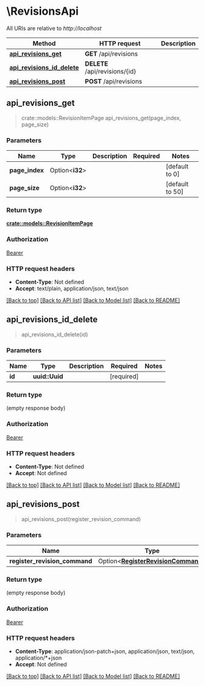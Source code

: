 # \RevisionsApi

All URIs are relative to *http://localhost*

Method | HTTP request | Description
------------- | ------------- | -------------
[**api_revisions_get**](RevisionsApi.md#api_revisions_get) | **GET** /api/revisions | 
[**api_revisions_id_delete**](RevisionsApi.md#api_revisions_id_delete) | **DELETE** /api/revisions/{id} | 
[**api_revisions_post**](RevisionsApi.md#api_revisions_post) | **POST** /api/revisions | 



## api_revisions_get

> crate::models::RevisionItemPage api_revisions_get(page_index, page_size)


### Parameters


Name | Type | Description  | Required | Notes
------------- | ------------- | ------------- | ------------- | -------------
**page_index** | Option<**i32**> |  |  |[default to 0]
**page_size** | Option<**i32**> |  |  |[default to 50]

### Return type

[**crate::models::RevisionItemPage**](RevisionItemPage.md)

### Authorization

[Bearer](../README.md#Bearer)

### HTTP request headers

- **Content-Type**: Not defined
- **Accept**: text/plain, application/json, text/json

[[Back to top]](#) [[Back to API list]](../README.md#documentation-for-api-endpoints) [[Back to Model list]](../README.md#documentation-for-models) [[Back to README]](../README.md)


## api_revisions_id_delete

> api_revisions_id_delete(id)


### Parameters


Name | Type | Description  | Required | Notes
------------- | ------------- | ------------- | ------------- | -------------
**id** | **uuid::Uuid** |  | [required] |

### Return type

 (empty response body)

### Authorization

[Bearer](../README.md#Bearer)

### HTTP request headers

- **Content-Type**: Not defined
- **Accept**: Not defined

[[Back to top]](#) [[Back to API list]](../README.md#documentation-for-api-endpoints) [[Back to Model list]](../README.md#documentation-for-models) [[Back to README]](../README.md)


## api_revisions_post

> api_revisions_post(register_revision_command)


### Parameters


Name | Type | Description  | Required | Notes
------------- | ------------- | ------------- | ------------- | -------------
**register_revision_command** | Option<[**RegisterRevisionCommand**](RegisterRevisionCommand.md)> |  |  |

### Return type

 (empty response body)

### Authorization

[Bearer](../README.md#Bearer)

### HTTP request headers

- **Content-Type**: application/json-patch+json, application/json, text/json, application/*+json
- **Accept**: Not defined

[[Back to top]](#) [[Back to API list]](../README.md#documentation-for-api-endpoints) [[Back to Model list]](../README.md#documentation-for-models) [[Back to README]](../README.md)

